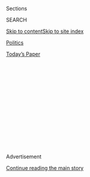 <div id="app">

<div>

<div>

<div>

<div class="NYTAppHideMasthead css-1q2w90k e1suatyy0">

<div class="section css-ui9rw0 e1suatyy2">

<div class="css-eph4ug er09x8g0">

<div class="css-6n7j50">

</div>

<span class="css-1dv1kvn">Sections</span>

<div class="css-10488qs">

<span class="css-1dv1kvn">SEARCH</span>

</div>

[Skip to content](#site-content)[Skip to site
index](#site-index)

</div>

<div id="masthead-section-label" class="css-1wr3we4 eaxe0e00">

[Politics](https://www.nytimes.com/section/politics)

</div>

<div class="css-10698na e1huz5gh0">

</div>

</div>

<div id="masthead-bar-one" class="section hasLinks css-15hmgas e1csuq9d3">

<div class="css-uqyvli e1csuq9d0">

</div>

<div class="css-1uqjmks e1csuq9d1">

</div>

<div class="css-9e9ivx">

[](https://myaccount.nytimes.com/auth/login?response_type=cookie&client_id=vi)

</div>

<div class="css-1bvtpon e1csuq9d2">

[Today’s
Paper](https://www.nytimes.com/section/todayspaper)

</div>

</div>

</div>

</div>

<div data-aria-hidden="false">

<div id="site-content" data-role="main">

<div>

<div class="css-1aor85t" style="opacity:0.000000001;z-index:-1;visibility:hidden">

<div class="css-1hqnpie">

<div class="css-epjblv">

<span class="css-17xtcya">[Politics](/section/politics)</span><span class="css-x15j1o">|</span><span class="css-fwqvlz">Trump
Fires Acting Attorney General Who Defied
Him</span>

</div>

<div class="css-k008qs">

<div class="css-1iwv8en">

<span class="css-18z7m18"></span>

<div>

</div>

</div>

<span class="css-1n6z4y">https://nyti.ms/2jOiH8q</span>

<div class="css-1705lsu">

<div class="css-4xjgmj">

<div class="css-4skfbu" data-role="toolbar" data-aria-label="Social Media Share buttons, Save button, and Comments Panel with current comment count" data-testid="share-tools">

  - 
  - 
  - 
  - 
    
    <div class="css-6n7j50">
    
    </div>

  - 
  - 

</div>

</div>

</div>

</div>

</div>

</div>

<div class="css-13pd83m">

</div>

<div id="top-wrapper" class="css-1sy8kpn">

<div id="top-slug" class="css-l9onyx">

Advertisement

</div>

[Continue reading the main
story](#after-top)

<div class="ad top-wrapper" style="text-align:center;height:100%;display:block;min-height:250px">

<div id="top" class="place-ad" data-position="top" data-size-key="top">

</div>

</div>

<div id="after-top">

</div>

</div>

<div id="sponsor-wrapper" class="css-1hyfx7x">

<div id="sponsor-slug" class="css-19vbshk">

Supported by

</div>

[Continue reading the main
story](#after-sponsor)

<div id="sponsor" class="ad sponsor-wrapper" style="text-align:center;height:100%;display:block">

</div>

<div id="after-sponsor">

</div>

</div>

<div class="css-1vkm6nb ehdk2mb0">

# Trump Fires Acting Attorney General Who Defied Him

</div>

<div class="css-79elbk" data-testid="photoviewer-wrapper">

<div class="css-z3e15g" data-testid="photoviewer-wrapper-hidden">

</div>

<div class="css-1a48zt4 ehw59r15" data-testid="photoviewer-children">

![<span class="css-16f3y1r e13ogyst0" data-aria-hidden="true">Sally Q.
Yates, the former acting attorney general, during a news conference in
2016.</span><span class="css-cnj6d5 e1z0qqy90" itemprop="copyrightHolder"><span class="css-1ly73wi e1tej78p0">Credit...</span><span><span>Pete
Marovich/Getty
Images</span></span></span>](https://static01.nyt.com/images/2017/01/31/us/31yates/31yates-articleLarge-v2.jpg?quality=75&auto=webp&disable=upscale)

</div>

</div>

<div class="css-xt80pu e12qa4dv0">

<div class="css-18e8msd">

<div class="css-vp77d3 epjyd6m0">

<div class="css-1baulvz">

By [<span class="css-1baulvz" itemprop="name">Michael D.
Shear</span>](http://www.nytimes.com/by/michael-d-shear),
[<span class="css-1baulvz" itemprop="name">Mark
Landler</span>](http://www.nytimes.com/by/mark-landler),
[<span class="css-1baulvz" itemprop="name">Matt
Apuzzo</span>](http://www.nytimes.com/by/matt-apuzzo) and
[<span class="css-1baulvz last-byline" itemprop="name">Eric
Lichtblau</span>](http://www.nytimes.com/by/eric-lichtblau)

</div>

</div>

  - Jan. 30,
    2017

  - 
    
    <div class="css-4xjgmj">
    
    <div class="css-d8bdto" data-role="toolbar" data-aria-label="Social Media Share buttons, Save button, and Comments Panel with current comment count" data-testid="share-tools">
    
      - 
      - 
      - 
      - 
        
        <div class="css-6n7j50">
        
        </div>
    
      - 
      - 
    
    </div>
    
    </div>

</div>

</div>

<div class="section meteredContent css-1r7ky0e" name="articleBody" itemprop="articleBody">

<div class="css-1fanzo5 StoryBodyCompanionColumn">

<div class="css-53u6y8">

WASHINGTON — President Trump fired his acting attorney general on Monday
night, removing her as the nation’s top law enforcement officer after
she defiantly refused to defend his executive order closing the nation’s
borders to refugees and people from predominantly Muslim countries.

In an escalating crisis for his 10-day-old administration, the president
declared in a statement that Sally Q. Yates, who had served as deputy
attorney general under President Barack Obama, had betrayed the
administration by announcing that Justice Department lawyers would not
defend Mr. Trump’s order against legal challenges.

The president replaced Ms. Yates with Dana J. Boente, the United States
attorney for the Eastern District of Virginia, saying that he would
serve as attorney general until Congress acts to confirm Senator Jeff
Sessions of Alabama. In his first act in his new role, Mr. Boente
announced that he was rescinding Ms. Yates’s order.

Monday’s events have transformed the confirmation of Mr. Sessions into a
referendum on Mr. Trump’s immigration order. Action in the Senate could
come as early as Tuesday.

</div>

</div>

<div class="css-1fanzo5 StoryBodyCompanionColumn">

<div class="css-53u6y8">

Ms. Yates’s order was a remarkable rebuke by a government official to a
sitting president, and it recalled the so-called Saturday Night Massacre
in 1973, when President Richard M. Nixon fired his attorney general and
deputy attorney general for refusing to dismiss the special prosecutor
in the Watergate case.

</div>

</div>

<div class="css-79elbk" data-testid="photoviewer-wrapper">

<div class="css-z3e15g" data-testid="photoviewer-wrapper-hidden">

</div>

<div class="css-1a48zt4 ehw59r15" data-testid="photoviewer-children">

![<span class="css-16f3y1r e13ogyst0" data-aria-hidden="true">Dana J.
Boente, United States attorney for the Eastern District of Virginia, in
2012.</span><span class="css-cnj6d5 e1z0qqy90" itemprop="copyrightHolder"><span class="css-1ly73wi e1tej78p0">Credit...</span><span>Evan
Vucci/Associated
Press</span></span>](https://static01.nyt.com/images/2017/01/31/us/31dissen-boente/31dissen-boente-articleLarge-v2.jpg?quality=75&auto=webp&disable=upscale)

</div>

</div>

<div class="css-1fanzo5 StoryBodyCompanionColumn">

<div class="css-53u6y8">

Mr. Boente was sworn in at 9 p.m., according to White House officials,
who did not provide details about who performed the ceremony. In a
statement, Mr. Boente pledged to “defend and enforce the laws of our
country.”

At 9:15 p.m., Ms. Yates received a hand-delivered letter at the Justice
Department that informed her that she was fired. Signed by John
DeStefano, one of Mr. Trump’s White House aides, the letter informed Ms.
Yates that “the president has removed you from the office of Deputy
Attorney General of the United States.”

Two minutes later, the White House officials lashed out at Ms. Yates in
a statement issued by Sean Spicer, the White House press secretary.

</div>

</div>

<div class="css-1fanzo5 StoryBodyCompanionColumn">

<div class="css-53u6y8">

“Ms. Yates is an Obama administration appointee who is weak on borders
and very weak on illegal immigration,” the statement said.

The firing of Ms. Yates came at the end of a turbulent three days that
began on Friday with Mr. Trump’s [signing of his executive
order](https://www.nytimes.com/2017/01/27/us/politics/refugee-muslim-executive-order-trump.html?_r=0).
The action stranded travelers around the world, led to protests around
the country and created alarm inside the
bureaucracy.

</div>

</div>

<div class="css-79elbk" data-testid="photoviewer-wrapper">

<div class="css-z3e15g" data-testid="photoviewer-wrapper-hidden">

</div>

<div class="css-1a48zt4 ehw59r15" data-testid="photoviewer-children">

<div class="css-1xdhyk6 erfvjey0">

<span class="css-1ly73wi e1tej78p0">Image</span>

<div class="css-zjzyr8">

<div data-testid="lazyimage-container" style="height:257.77777777777777px">

</div>

</div>

</div>

<span class="css-16f3y1r e13ogyst0" data-aria-hidden="true">Sean Spicer,
the White House press secretary, defended Mr. Trump’s visa ban during a
briefing on
Monday.</span><span class="css-cnj6d5 e1z0qqy90" itemprop="copyrightHolder"><span class="css-1ly73wi e1tej78p0">Credit...</span><span>Stephen
Crowley/The New York Times</span></span>

</div>

</div>

<div class="css-1fanzo5 StoryBodyCompanionColumn">

<div class="css-53u6y8">

Ms. Yates, like other senior government officials, was caught by
surprise by the executive order and agonized over the weekend about how
to respond, two Justice Department officials involved in the weekend
deliberations said. Ms. Yates considered resigning but she told
colleagues she did not want to leave it to her successor to face the
same dilemma.

By Monday afternoon, Ms. Yates added to a deepening sense of anxiety in
the nation’s capital by publicly confronting the president with a
stinging challenge to his authority, laying bare a deep divide at the
Justice Department, within the diplomatic corps and elsewhere in the
government over the wisdom of his order.

“At present, I am not convinced that the defense of the executive order
is consistent with these responsibilities, nor am I convinced that the
executive order is lawful,” Ms. Yates wrote in a letter to Justice
Department lawyers.

Mr. Trump’s senior aides huddled together in the West Wing to determine
what to do.

They decided quickly that her insubordination could not stand, according
to an administration official familiar with the deliberations. Among the
chief concerns was whether Mr. Sessions could be confirmed quickly by
the Senate.

</div>

</div>

<div class="css-1fanzo5 StoryBodyCompanionColumn">

<div class="css-53u6y8">

After Reince Priebus, the White House chief of staff, received
reassurances from Senator Mitch McConnell of Kentucky, the Republican
leader, that the confirmation was on track, aides took their
recommendation to Mr. Trump in the White House residence.

The president decided quickly: She has to go, he told them.

The official statement from Mr. Spicer accused Ms. Yates of failing to
fulfill her duty to defend a “legal order designed to protect the
citizens of the United States” that had been approved by the Justice
Department’s Office of Legal Counsel.

“It is time to get serious about protecting our country,” Mr. Spicer
said in the statement. He accused Democrats of holding up the
confirmation of Mr. Sessions for political reasons. “Calling for tougher
vetting for individuals traveling from seven dangerous places is not
extreme. It is reasonable and necessary to protect our country.”

Former Justice Department officials said the president’s action would
send a deep shudder through an agency that was already on edge as
officials anticipated an ideological overhaul once Mr. Sessions takes
over. One former senior official said that department lawyers would be
unnerved by the firing.

</div>

</div>

![<span class="css-16f3y1r e13ogyst0">Richard Blumenthal, Democratic
senator from Connecticut, said he saluted Sally Q. Yates’s legal
principle and questioned whether the next attorney general would uphold
the rule of
law.</span><span class="css-cch8ym"><span class="css-1dv1kvn">Credit</span><span class="css-cnj6d5 e1z0qqy90" itemprop="copyrightHolder"><span class="css-1ly73wi e1tej78p0">Credit...</span><span>Zach
Gibson/The New York
Times</span></span></span>](https://static01.nyt.com/images/2017/01/31/us/politics/yates-cong-reax/yates-cong-reax-videoSixteenByNine3000.jpg)

<div class="css-1fanzo5 StoryBodyCompanionColumn">

<div class="css-53u6y8">

Democrats, meanwhile, hailed Ms. Yates as a principled defender of what
she thought was right. Senator Chuck Schumer of New York, the Democratic
leader, said in a statement that the “attorney general should be loyal
and pledge fidelity to the law, not the White House. The fact that this
administration doesn’t understand that is chilling.”

</div>

</div>

<div class="css-1fanzo5 StoryBodyCompanionColumn">

<div class="css-53u6y8">

Mr. Boente has told the White House that he is willing to sign off on
Mr. Trump’s executive order on refugees and immigration, according to
Joshua Stueve, a spokesman for the United States attorney’s office in
Alexandria, Va., where Mr. Boente has served as the top prosecutor since
2015.

</div>

</div>

<div class="css-1sngw6j">

[](https://www.nytimes.com/interactive/2017/business/trump-immigration-ban-company-reaction.html)

<div class="css-1eoytci">

![](https://static01.nyt.com/images/2017/01/31/business/bizreact/bizreact-articleLarge.jpg)

</div>

<div class="css-1rha1bf">

## Starbucks, Exxon, Apple: Companies Challenging (or Silent on) Trump’s Immigration Ban

The reaction from major American companies to President Trump’s order
has ranged from silence to outrage.

</div>

</div>

<div class="css-1fanzo5 StoryBodyCompanionColumn">

<div class="css-53u6y8">

Mr. Boente, who has been a prosecutor with the Justice Department for 31
years, had no hesitation about accepting the acting attorney general’s
job given his “seniority and loyalty” to the department, Mr. Stueve said
in a telephone interview on Monday night.

As acting attorney general, Ms. Yates was the only person at the Justice
Department authorized to sign applications for foreign surveillance
warrants. Administrations of both parties have interpreted surveillance
laws as requiring foreign surveillance warrants be signed only by
Senate-confirmed Justice Department officials. Mr. Boente was
Senate-confirmed as United States attorney and, though the situation is
unprecedented, the White House said he was authorized to sign the
warrants.

Ms. Yates’s decision had effectively overruled a finding by the Justice
Department’s Office of Legal Counsel, which had already approved the
executive order “with respect to form and legality.”

Ms. Yates said her determination in deciding not to defend the order was
broader, however, and included questions not only about the order’s
lawfulness, but also whether it was a “wise or just” policy. She also
alluded to unspecified statements the White House had made before
signing the order, which she factored into her review.

</div>

</div>

<div class="css-1fanzo5 StoryBodyCompanionColumn">

<div class="css-53u6y8">

Mr. Trump initially responded to the letter with a post on Twitter at
7:45 p.m., complaining that the Senate’s delay in confirming his cabinet
nominees had resulted in leaving Ms. Yates in place.

</div>

</div>

<div class="css-cfo9c3">

</div>

<div class="css-1fanzo5 StoryBodyCompanionColumn">

<div class="css-53u6y8">

The 1973 “Saturday Night Massacre” led to a constitutional crisis that
ended when Robert H. Bork, the solicitor general, acceded to Mr. Nixon’s
order and fired [Archibald
Cox](http://www.nytimes.com/2004/05/30/nyregion/archibald-cox-92-is-dead-helped-prosecute-watergate.html),
the special prosecutor.

Ms. Yates, a career prosecutor, is different because she is a holdover
from the Obama administration. She agreed to Mr. Trump’s request to stay
on as acting attorney general until Mr. Sessions is confirmed to be
attorney general.

</div>

</div>

</div>

<div>

</div>

<div>

</div>

<div>

</div>

<div>

<div id="bottom-wrapper" class="css-1ede5it">

<div id="bottom-slug" class="css-l9onyx">

Advertisement

</div>

[Continue reading the main
story](#after-bottom)

<div id="bottom" class="ad bottom-wrapper" style="text-align:center;height:100%;display:block;min-height:90px">

</div>

<div id="after-bottom">

</div>

</div>

</div>

</div>

</div>

## Site Index

<div>

</div>

## Site Information Navigation

  - [© <span>2020</span> <span>The New York Times
    Company</span>](https://help.nytimes.com/hc/en-us/articles/115014792127-Copyright-notice)

<!-- end list -->

  - [NYTCo](https://www.nytco.com/)
  - [Contact
    Us](https://help.nytimes.com/hc/en-us/articles/115015385887-Contact-Us)
  - [Work with us](https://www.nytco.com/careers/)
  - [Advertise](https://nytmediakit.com/)
  - [T Brand Studio](http://www.tbrandstudio.com/)
  - [Your Ad
    Choices](https://www.nytimes.com/privacy/cookie-policy#how-do-i-manage-trackers)
  - [Privacy](https://www.nytimes.com/privacy)
  - [Terms of
    Service](https://help.nytimes.com/hc/en-us/articles/115014893428-Terms-of-service)
  - [Terms of
    Sale](https://help.nytimes.com/hc/en-us/articles/115014893968-Terms-of-sale)
  - [Site
    Map](https://spiderbites.nytimes.com)
  - [Help](https://help.nytimes.com/hc/en-us)
  - [Subscriptions](https://www.nytimes.com/subscription?campaignId=37WXW)

</div>

</div>

</div>

</div>

